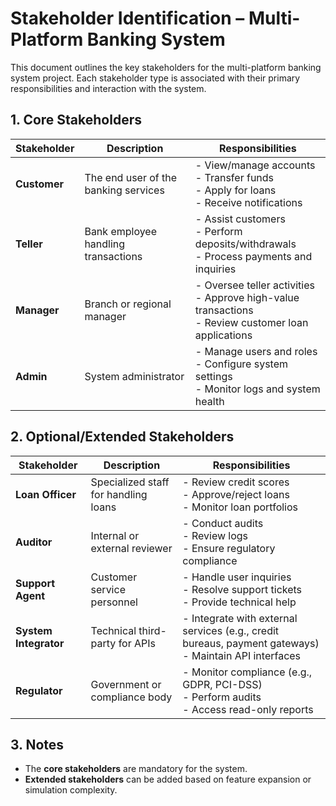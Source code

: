 # Stakeholder Identification – Multi-Platform Banking System

This document outlines the key stakeholders for the multi-platform banking system project. Each stakeholder type is associated with their primary responsibilities and interaction with the system.

## 1. Core Stakeholders

| Stakeholder | Description | Responsibilities |
|-------------|-------------|------------------|
| **Customer** | The end user of the banking services | - View/manage accounts<br>- Transfer funds<br>- Apply for loans<br>- Receive notifications |
| **Teller** | Bank employee handling transactions | - Assist customers<br>- Perform deposits/withdrawals<br>- Process payments and inquiries |
| **Manager** | Branch or regional manager | - Oversee teller activities<br>- Approve high-value transactions<br>- Review customer loan applications |
| **Admin** | System administrator | - Manage users and roles<br>- Configure system settings<br>- Monitor logs and system health |

## 2. Optional/Extended Stakeholders

| Stakeholder | Description | Responsibilities |
|-------------|-------------|------------------|
| **Loan Officer** | Specialized staff for handling loans | - Review credit scores<br>- Approve/reject loans<br>- Monitor loan portfolios |
| **Auditor** | Internal or external reviewer | - Conduct audits<br>- Review logs<br>- Ensure regulatory compliance |
| **Support Agent** | Customer service personnel | - Handle user inquiries<br>- Resolve support tickets<br>- Provide technical help |
| **System Integrator** | Technical third-party for APIs | - Integrate with external services (e.g., credit bureaus, payment gateways)<br>- Maintain API interfaces |
| **Regulator** | Government or compliance body | - Monitor compliance (e.g., GDPR, PCI-DSS)<br>- Perform audits<br>- Access read-only reports |

## 3. Notes

- The **core stakeholders** are mandatory for the system.
- **Extended stakeholders** can be added based on feature expansion or simulation complexity.

